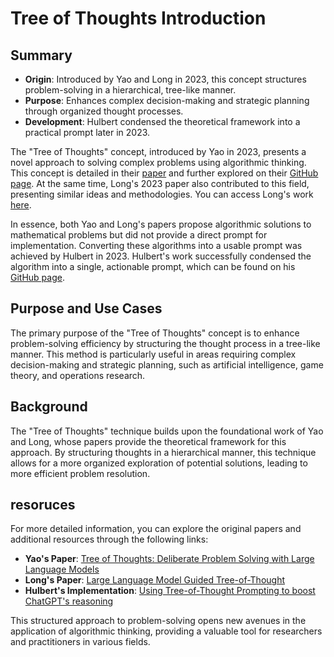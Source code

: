 # Tree of Thoughts Introduction
## Summary

- **Origin**: Introduced by Yao and Long in 2023, this concept structures problem-solving in a hierarchical, tree-like manner.
- **Purpose**: Enhances complex decision-making and strategic planning through organized thought processes.
- **Development**: Hulbert condensed the theoretical framework into a practical prompt later in 2023.

The "Tree of Thoughts" concept, introduced by Yao in 2023, presents a novel approach to solving complex problems using algorithmic thinking. This concept is detailed in their [paper](https://arxiv.org/abs/2305.10601) and further explored on their [GitHub page](https://github.com/princeton-nlp/tree-of-thought-llm). At the same time, Long's 2023 paper also contributed to this field, presenting similar ideas and methodologies. You can access Long's work [here](https://arxiv.org/abs/2305.08291).

In essence, both Yao and Long's papers propose algorithmic solutions to mathematical problems but did not provide a direct prompt for implementation. Converting these algorithms into a usable prompt was achieved by Hulbert in 2023. Hulbert's work successfully condensed the algorithm into a single, actionable prompt, which can be found on his [GitHub page](https://github.com/dave1010/tree-of-thought-prompting).

## Purpose and Use Cases

The primary purpose of the "Tree of Thoughts" concept is to enhance problem-solving efficiency by structuring the thought process in a tree-like manner. This method is particularly useful in areas requiring complex decision-making and strategic planning, such as artificial intelligence, game theory, and operations research.

## Background

The "Tree of Thoughts" technique builds upon the foundational work of Yao and Long, whose papers provide the theoretical framework for this approach. By structuring thoughts in a hierarchical manner, this technique allows for a more organized exploration of potential solutions, leading to more efficient problem resolution.

## resoruces
For more detailed information, you can explore the original papers and additional resources through the following links:
- **Yao's Paper**: [Tree of Thoughts: Deliberate Problem Solving with Large Language Models](https://arxiv.org/abs/2305.10601)
- **Long's Paper**: [Large Language Model Guided Tree-of-Thought](https://arxiv.org/abs/2305.08291)
- **Hulbert's Implementation**: [Using Tree-of-Thought Prompting to boost ChatGPT's reasoning](https://github.com/dave1010/tree-of-thought-prompting)

This structured approach to problem-solving opens new avenues in the application of algorithmic thinking, providing a valuable tool for researchers and practitioners in various fields.
